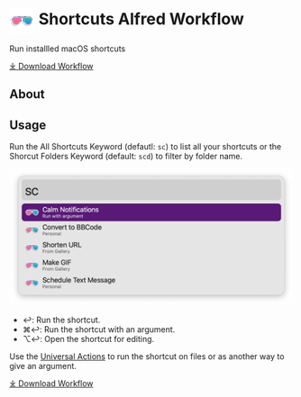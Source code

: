 # <img src='Workflow/icon.png' width='45' align='center' alt='icon'> Shortcuts Alfred Workflow

Run installled macOS shortcuts

<a href='https://github.com/alfredapp/shortcuts-workflow/releases/latest/download/Shortcuts.alfredworkflow'>⤓ Download Workflow</a>

## About

## Usage

Run the All Shortcuts Keyword (defautl: `sc`) to list all your shortcuts or the Shorcut Folders Keyword (default: `scd`) to filter by folder name.

![Alfred search for sc](Workflow/images/about/sc.png)

* ↩: Run the shortcut.
* ⌘↩: Run the shortcut with an argument.
* ⌥↩: Open the shortcut for editing.

Use the [Universal Actions](https://www.alfredapp.com/help/features/universal-actions/) to run the shortcut on files or as another way to give an argument.

<a href='https://github.com/alfredapp/shortcuts-workflow/releases/latest/download/Shortcuts.alfredworkflow'>⤓ Download Workflow</a>
